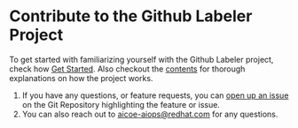 # Contribute to the Github Labeler Project

To get started with familiarizing yourself with the Github Labeler project, check how [Get Started](get-started.md). Also checkout the [contents](contents.md) for thorough explanations on how the project works.

1. If you have any questions, or feature requests, you can [open up an issue](https://github.com/aicoe-aiops/github-labeler/issues) on the Git Repository highlighting the feature or issue.
2. You can also reach out to aicoe-aiops@redhat.com for any questions.
